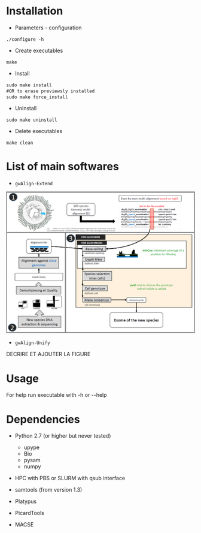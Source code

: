 # Installation

* Parameters - configuration

```
./configure -h
```

* Create executables 

```
make
```

* Install 

```
sudo make install  
#OR to erase previewsly installed
sudo make force_install
```

* Uninstall

```
sudo make uninstall
```

* Delete executables

```
make clean
```

# List of main softwares

* `gwAlign-Extend`

![Pipeline for extension of ann alignment to a new specie](./gwAlign-Extend.PNG "Pipeline1")

* `gwAlign-Unify`

DECRIRE ET AJOUTER LA FIGURE

# Usage

For help run executable with -h or --help

# Dependencies

* Python 2.7 (or higher but never tested)
	* upype
	* Bio
	* pysam
	* numpy

* HPC with PBS or SLURM with qsub interface
* samtools (from version 1.3)
* Platypus
* PicardTools
* MACSE
